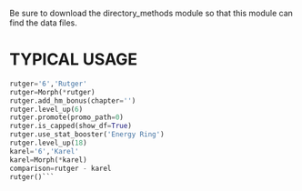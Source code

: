 Be sure to download the directory_methods module so that this module can find the data files.

TYPICAL USAGE
===
```python
rutger='6','Rutger'
rutger=Morph(*rutger)
rutger.add_hm_bonus(chapter='')
rutger.level_up(6)
rutger.promote(promo_path=0)
rutger.is_capped(show_df=True)
rutger.use_stat_booster('Energy Ring')
rutger.level_up(18)
karel='6','Karel'
karel=Morph(*karel)
comparison=rutger - karel
rutger()```
